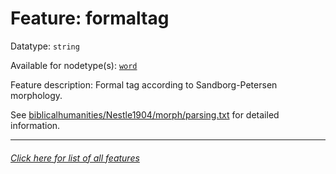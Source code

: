 # Feature: formaltag

Datatype: `string`

Available for nodetype(s): [`word`](wordnodefeatures.md#readme)

Feature description: Formal tag according to Sandborg-Petersen morphology.

See [biblicalhumanities/Nestle1904/morph/parsing.txt](https://github.com/biblicalhumanities/Nestle1904/blob/master/morph/parsing.txt) for detailed information.

---
###### [Click here for list of all features](home.md#readme)

